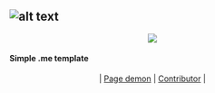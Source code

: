 ![alt text](https://www.yakuzi.xyz/ICON.png)
---
<p align="center">
<img src="https://img.shields.io/github/license/Yakuziik/Yakuzi-Website?style=flat-square" </a>
</p>

#### Simple .me template 

<p align="center">
| <a href="https://yakuzi.xyz">Page demon</a> |
<a href="https://github.com/Kayo005">Contributor</a> |

</p>
